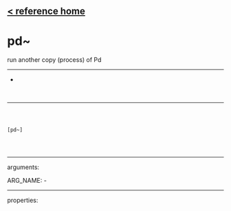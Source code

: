 [< reference home](ceammc_lib.html)
---

# pd~


run another copy (process) of Pd

---

-
<br>


---


```



[pd~]


            
```

---
arguments:

ARG_NAME: -<br>

---
properties:


